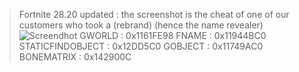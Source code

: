 > Fortnite 28.20 updated : 
> the screenshot is the cheat of one of our customers who took a (rebrand) (hence the name revealer)
![Screendhot](https://cdn.discordapp.com/attachments/1125702971167092746/1204730800562774037/image.png?ex=65d5cbfd&is=65c356fd&hm=0eac19505a9124ac38b7564458538118470e4da546852c12bf44cfb9f81a6c85&)
> GWORLD : 0x1161FE98
> FNAME : 0x11944BC0
> STATICFINDOBJECT : 0x12DD5C0
> GOBJECT : 0x11749AC0
> BONEMATRIX : 0x142900C
